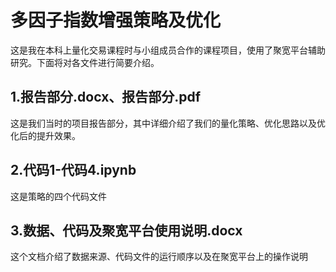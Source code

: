 # 多因子指数增强策略及优化
这是我在本科上量化交易课程时与小组成员合作的课程项目，使用了聚宽平台辅助研究。下面将对各文件进行简要介绍。
## 1.报告部分.docx、报告部分.pdf
这是我们当时的项目报告部分，其中详细介绍了我们的量化策略、优化思路以及优化后的提升效果。
## 2.代码1-代码4.ipynb
这是策略的四个代码文件
## 3.数据、代码及聚宽平台使用说明.docx
这个文档介绍了数据来源、代码文件的运行顺序以及在聚宽平台上的操作说明
